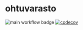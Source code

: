 # ohtuvarasto

![main workflow badge](https://github.com/asnabryg/ohtuvarasto/actions/workflows/main.yml/badge.svg)
[![codecov](https://codecov.io/gh/asnabryg/ohtuvarasto/branch/main/graph/badge.svg?token=JSTSV482UP)](https://codecov.io/gh/asnabryg/ohtuvarasto)
